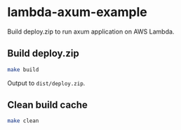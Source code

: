 # lambda-axum-example

Build deploy.zip to run axum application on AWS Lambda.

## Build deploy.zip

```sh
make build
```

Output to `dist/deploy.zip`.

## Clean build cache

```sh
make clean
```
